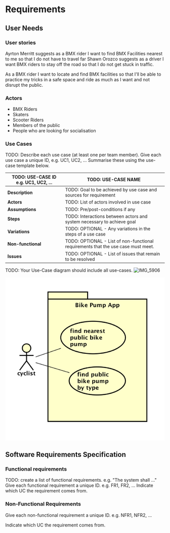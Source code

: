 # Requirements

## User Needs

### User stories
Ayrton Merritt suggests as a BMX rider I want to find BMX Facilities nearest to me so that I do not have to travel far
Shawn Orozco suggests as a driver I want BMX riders to stay off the road so that I do not get stuck in traffic.

As a BMX rider I want to locate and find BMX facilities so that I'll be able to practice my tricks in a safe space
and ride as much as I want and not disrupt the public.

### Actors
- BMX Riders 
- Skaters
- Scooter Riders
- Members of the public 
- People who are looking for socialisation 

### Use Cases
TODO: Describe each use case (at least one per team member).
    Give each use case a unique ID, e.g. UC1, UC2, ...
    Summarise these using the use-case template below.

| TODO: USE-CASE ID e.g. UC1, UC2, ... | TODO: USE-CASE NAME | 
| -------------------------------------- | ------------------- |
| **Description** | TODO: Goal to be achieved by use case and sources for requirement |
| **Actors** | TODO: List of actors involved in use case |
| **Assumptions** | TODO: Pre/post-conditions if any</td></tr>
| **Steps** | TODO: Interactions between actors and system necessary to achieve goal |
| **Variations** | TODO: OPTIONAL - Any variations in the steps of a use case |
| **Non-functional** | TODO: OPTIONAL - List of non-functional requirements that the use case must meet. |
| **Issues** | TODO: OPTIONAL - List of issues that remain to be resolved |


TODO: Your Use-Case diagram should include all use-cases.
![IMG_5906](https://github.com/Lobst3rr/DLH-AA/assets/148768725/788091c0-290d-4e15-ba81-332324f7faef)

![Insert your Use-Case Diagram Here](images/use-case.png)

## Software Requirements Specification
### Functional requirements
TODO: create a list of functional requirements. 
    e.g. "The system shall ..."
    Give each functional requirement a unique ID. e.g. FR1, FR2, ...
    Indicate which UC the requirement comes from.


### Non-Functional Requirements

Give each non-functional requirement a unique ID. e.g. NFR1, NFR2, ...

Indicate which UC the requirement comes from.
